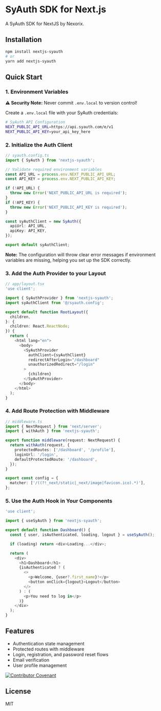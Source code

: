 # SyAuth SDK for Next.js

A SyAuth SDK for NextJS by Nexorix.

## Installation

```bash
npm install nextjs-syauth
# or
yarn add nextjs-syauth
```

## Quick Start

### 1. Environment Variables

**⚠️ Security Note:** Never commit `.env.local` to version control!

Create a `.env.local` file with your SyAuth credentials:

```bash
# SyAuth API Configuration
NEXT_PUBLIC_API_URL=https://api.syauth.com/e/v1
NEXT_PUBLIC_API_KEY=your_api_key_here
```

### 2. Initialize the Auth Client

```typescript
// syauth.config.ts
import { SyAuth } from 'nextjs-syauth';

// Validate required environment variables
const API_URL = process.env.NEXT_PUBLIC_API_URL;
const API_KEY = process.env.NEXT_PUBLIC_API_KEY;

if (!API_URL) {
  throw new Error('NEXT_PUBLIC_API_URL is required');
}
if (!API_KEY) {
  throw new Error('NEXT_PUBLIC_API_KEY is required');
}

const syAuthClient = new SyAuth({
  apiUrl: API_URL,
  apiKey: API_KEY,
});

export default syAuthClient;
```

**Note:** The configuration will throw clear error messages if environment variables are missing, helping you set up the SDK correctly.

### 3. Add the Auth Provider to your Layout

```typescript
// app/layout.tsx
'use client';

import { SyAuthProvider } from 'nextjs-syauth';
import syAuthClient from '@/syauth.config';

export default function RootLayout({
  children,
}: {
  children: React.ReactNode;
}) {
  return (
    <html lang="en">
      <body>
        <SyAuthProvider
          authClient={syAuthClient}
          redirectAfterLogin="/dashboard"
          unauthorizedRedirect="/login"
        >
          {children}
        </SyAuthProvider>
      </body>
    </html>
  );
}
```

### 4. Add Route Protection with Middleware

```typescript
// middleware.ts
import { NextRequest } from 'next/server';
import { withAuth } from 'nextjs-syauth';

export function middleware(request: NextRequest) {
  return withAuth(request, {
    protectedRoutes: ['/dashboard', '/profile'],
    loginUrl: '/login',
    defaultProtectedRoute: '/dashboard',
  });
}

export const config = {
  matcher: ['/((?!_next/static|_next/image|favicon.ico).*)'],
};
```

### 5. Use the Auth Hook in Your Components

```typescript
'use client';

import { useSyAuth } from 'nextjs-syauth';

export default function Dashboard() {
  const { user, isAuthenticated, loading, logout } = useSyAuth();

  if (loading) return <div>Loading...</div>;

  return (
    <div>
      <h1>Dashboard</h1>
      {isAuthenticated ? (
        <>
          <p>Welcome, {user?.first_name}!</p>
          <button onClick={logout}>Logout</button>
        </>
      ) : (
        <p>You need to log in</p>
      )}
    </div>
  );
}
```

## Features

- Authentication state management
- Protected routes with middleware
- Login, registration, and password reset flows
- Email verification
- User profile management

[![Contributor Covenant](https://img.shields.io/badge/Contributor%20Covenant-2.1-4baaaa.svg)](CODE_OF_CONDUCT.md)

## License

MIT
